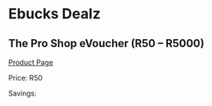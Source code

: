 
# Ebucks Dealz
## The Pro Shop eVoucher (R50 – R5000)
[Product Page](https://www.ebucks.com/web/shop/productSelected.do?prodId=285076610&catId=227677169)

Price: R50

Savings: 


	